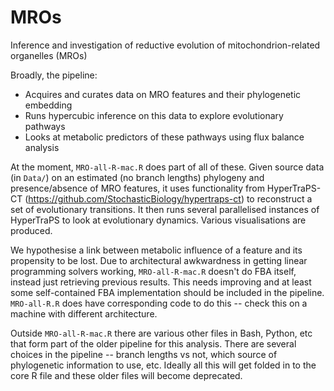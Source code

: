 # MROs

Inference and investigation of reductive evolution of mitochondrion-related organelles (MROs)

Broadly, the pipeline:
* Acquires and curates data on MRO features and their phylogenetic embedding
* Runs hypercubic inference on this data to explore evolutionary pathways
* Looks at metabolic predictors of these pathways using flux balance analysis

At the moment, `MRO-all-R-mac.R` does part of all of these. Given source data (in `Data/`) on an estimated (no branch lengths) phylogeny and presence/absence of MRO features, it uses functionality from HyperTraPS-CT (https://github.com/StochasticBiology/hypertraps-ct) to reconstruct a set of evolutionary transitions. It then runs several parallelised instances of HyperTraPS to look at evolutionary dynamics. Various visualisations are produced.

We hypothesise a link between metabolic influence of a feature and its propensity to be lost. Due to architectural awkwardness in getting linear programming solvers working, `MRO-all-R-mac.R` doesn't do FBA itself, instead just retrieving previous results. This needs improving and at least some self-contained FBA implementation should be included in the pipeline. `MRO-all-R.R` does have corresponding code to do this -- check this on a machine with different architecture.

Outside `MRO-all-R-mac.R` there are various other files in Bash, Python, etc that form part of the older pipeline for this analysis. There are several choices in the pipeline -- branch lengths vs not, which source of phylogenetic information to use, etc. Ideally all this will get folded in to the core R file and these older files will become deprecated.
